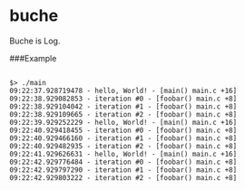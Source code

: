 buche
=====

Buche is Log.


###Example
<pre><code>
$> ./main
09:22:37.928719478 - hello, World! - [main() main.c +16]
09:22:38.929082853 - iteration #0 - [foobar() main.c +8]
09:22:38.929104042 - iteration #1 - [foobar() main.c +8]
09:22:38.929109665 - iteration #2 - [foobar() main.c +8]
09:22:39.929252229 - hello, World! - [main() main.c +16]
09:22:40.929418455 - iteration #0 - [foobar() main.c +8]
09:22:40.929466160 - iteration #1 - [foobar() main.c +8]
09:22:40.929482935 - iteration #2 - [foobar() main.c +8]
09:22:41.929626631 - hello, World! - [main() main.c +16]
09:22:42.929776484 - iteration #0 - [foobar() main.c +8]
09:22:42.929797290 - iteration #1 - [foobar() main.c +8]
09:22:42.929803222 - iteration #2 - [foobar() main.c +8]
</pre></code>
